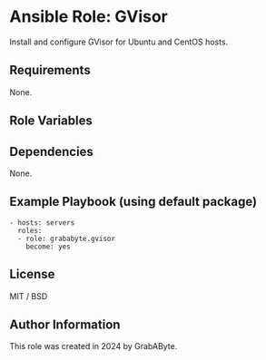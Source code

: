 # Ansible Role: GVisor

Install and configure GVisor for Ubuntu and CentOS hosts.

## Requirements
None.

## Role Variables
## Dependencies

None.

## Example Playbook (using default package)

```
- hosts: servers
  roles:
  - role: grababyte.gvisor
    become: yes
```

## License

MIT / BSD

## Author Information

This role was created in 2024 by GrabAByte.
